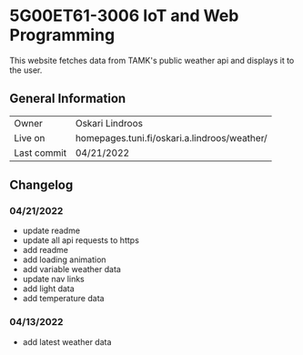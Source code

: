 # 5G00ET61-3006 IoT and Web Programming
This website fetches data from TAMK's public weather api and displays it to the user.

## General Information

|  |  |
| --- | ----------- |
| Owner | Oskari Lindroos |
| Live on | homepages.tuni.fi/oskari.a.lindroos/weather/ |
| Last commit | 04/21/2022 |

## Changelog

### 04/21/2022

* update readme
* update all api requests to https
* add readme
* add loading animation
* add variable weather data
* update nav links
* add light data
* add temperature data

### 04/13/2022

* add latest weather data
